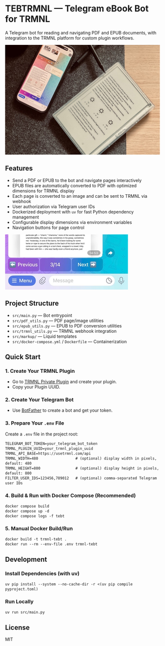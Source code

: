 # TEBTRMNL — Telegram eBook Bot for TRMNL

A Telegram bot for reading and navigating PDF and EPUB documents, with integration to the TRMNL platform for custom plugin workflows.

![photo](photo.jpeg)

## Features

- Send a PDF or EPUB to the bot and navigate pages interactively
- EPUB files are automatically converted to PDF with optimized dimensions for TRMNL display
- Each page is converted to an image and can be sent to TRMNL via webhook
- User authorization via Telegram user IDs
- Dockerized deployment with `uv` for fast Python dependency management
- Configurable display dimensions via environment variables
- Navigation buttons for page control

![navigation](nav.jpg)

## Project Structure

- `src/main.py` — Bot entrypoint
- `src/pdf_utils.py` — PDF page/image utilities
- `src/epub_utils.py` — EPUB to PDF conversion utilities
- `src/trmnl_utils.py` — TRMNL webhook integration
- `src/markup/` — Liquid templates
- `src/docker-compose.yml` / `Dockerfile` — Containerization

## Quick Start

### 1. Create Your TRMNL Plugin

- Go to [TRMNL Private Plugin](https://usetrmnl.com/integrations/private-plugin) and create your plugin.
- Copy your Plugin UUID.

### 2. Create Your Telegram Bot

- Use [BotFather](https://core.telegram.org/bots#6-botfather) to create a bot and get your token.

### 3. Prepare Your `.env` File

Create a `.env` file in the project root:
```
TELEGRAM_BOT_TOKEN=your_telegram_bot_token
TRMNL_PLUGIN_UUID=your_trmnl_plugin_uuid
TRMNL_API_BASE=https://usetrmnl.com/api
TRMNL_WIDTH=480                 # (optional) display width in pixels, default: 480
TRMNL_HEIGHT=800                # (optional) display height in pixels, default: 800
FILTER_USER_IDS=123456,789012   # (optional) comma-separated Telegram user IDs
```

### 4. Build & Run with Docker Compose (Recommended)

```fish
docker compose build
docker compose up -d
docker compose logs -f tebt
```

### 5. Manual Docker Build/Run

```fish
docker build -t trmnl-tebt .
docker run --rm --env-file .env trmnl-tebt
```

## Development

### Install Dependencies (with uv)

```fish
uv pip install --system --no-cache-dir -r <(uv pip compile pyproject.toml)
```

### Run Locally

```fish
uv run src/main.py
```

## License

MIT
